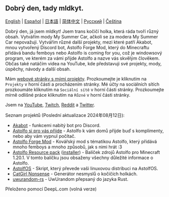 ## Dobrý den, tady mldkyt.

[English](https://github.com/mldkyt/mldkyt/blob/main//README.md) | [Español](https://github.com/mldkyt/mldkyt/blob/main//README_ES.md) | [日本語](https://github.com/mldkyt/mldkyt/blob/main//README_JA.md) | [简体中文](https://github.com/mldkyt/mldkyt/blob/main//README_CN.md) | [Русский](https://github.com/mldkyt/mldkyt/blob/main//README_RU.md) | [Čeština](https://github.com/mldkyt/mldkyt/blob/main//README_CZ.md)

Dobrý den, já jsem mldkyt! Jsem trans kočičí holka, která ráda tvoří různý obsah. Vytvářím mody My Summer Car, ačkoli se za modera My Summer Car nepovažuji. Vytvářím různé další projekty, mezi které patří Akabot, mnou vytvořený Discord bot, Astolfo Forge Mod, který do Minecraftu přidává bandu femboys nebo Astolfo is coming for you, což je windowsový program, ve kterém za vámi přijde Astolfo a nazve vás skvělým člověkem. Občas také natáčím videa na YouTube, kde představuji své projekty, mody, úspěchy, návody a další obsah.

Mám [webové stránky s mými projekty](https://mldkyt.nekoweb.org/). Prozkoumejte je kliknutím na `Projekty` v horní části a procházením stránky. Mé účty na sociálních sítích prozkoumáte kliknutím na `Sociální sítě` v horní části stránky. Prozkoumejte mírně odlišné práce kliknutím na `Různé` v horní části stránky.

Jsem na [YouTube](https://youtube.com/@mldkyt), [Twitch](https://twitch.tv/mldkyt), [Reddit](https://reddit.com/u/mldkyt) a [Twitter](https://twitter.com/@mldkyt).

Seznam projektů (Poslední aktualizace 2024年08月12日):

- [Akabot](https://mldkyt.nekoweb.org/project/akabot) - funkcemi nabitý bot pro Discord.
- [Astolfo si pro vás přijde](https://github.com/mldkyt/AstolfoIsComingForYou/releases) - Astolfo k vám domů přijde buď s komplimenty, nebo aby vám vypnul počítač.
- [Astolfo Forge Mod](https://github.com/mldkyt/AstolfoForge/releases) - Kovářský mod s tématikou Astolfo, který přidává mnoho femboys a mnoho způsobů, jak s nimi hrát :3
- [Astolfo Resource pack](https://github.com/mldkyt/AstolfoResourcePack) ([installer](https://github.com/mldkyt/AstolfoResourcePackInstaller/releases/)) - Balíček zdrojů Astolfo pro Minecraft 1.20.1. V tomto balíčku jsou obsaženy všechny důležité informace o Astolfo.
- [AstolfOS](https://github.com/mldkyt/AstolfOS/wiki/) - Skript, který převede vaši linuxovou distribuci na AstolfOS.
- [CatGirl Nonsense](https://mldkyt.nekoweb.org/project/catgirlnonsense/) - Generátor nesmyslů o kočičích holkách.
- [uwurandom-rs](https://github.com/mldkyt/uwurandom-rs/) - UwUrandom přepsaný do jazyka Rust.

Přeloženo pomocí DeepL.com (volná verze)